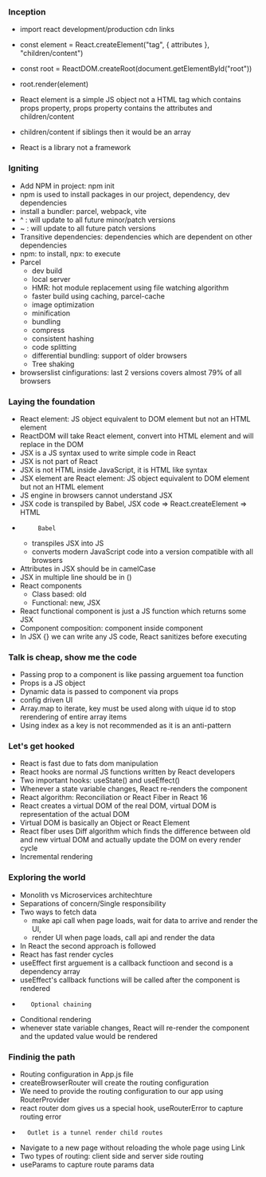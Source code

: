 ### Inception

-  import react development/production cdn links
-  const element = React.createElement("tag", { attributes }, "children/content")
-  const root = ReactDOM.createRoot(document.getElementById("root"))
-  root.render(element)

-  React element is a simple JS object not a HTML tag which contains props property, props property contains the attributes and children/content
-  children/content if siblings then it would be an array
-  React is a library not a framework

### Igniting

-  Add NPM in project: npm init
-  npm is used to install packages in our project, dependency, dev dependencies
-  install a bundler: parcel, webpack, vite
-  ^ : will update to all future minor/patch versions
-  ~ : will update to all future patch versions
-  Transitive dependencies: dependencies which are dependent on other dependencies
-  npm: to install, npx: to execute
-  Parcel
   -  dev build
   -  local server
   -  HMR: hot module replacement using file watching algorithm
   -  faster build using caching, parcel-cache
   -  image optimization
   -  minification
   -  bundling
   -  compress
   -  consistent hashing
   -  code splitting
   -  differential bundling: support of older browsers
   -  Tree shaking
-  browserslist cinfigurations: last 2 versions covers almost 79% of all browsers

### Laying the foundation

-  React element: JS object equivalent to DOM element but not an HTML element
-  ReactDOM will take React element, convert into HTML element and will replace in the DOM
-  JSX is a JS syntax used to write simple code in React
-  JSX is not part of React
-  JSX is not HTML inside JavaScript, it is HTML like syntax
-  JSX element are React element: JS object equivalent to DOM element but not an HTML element
-  JS engine in browsers cannot understand JSX
-  JSX code is transpiled by Babel, JSX code => React.createElement => HTML
-          Babel
   -  transpiles JSX into JS
   -  converts modern JavaScript code into a version compatible with all browsers
-  Attributes in JSX should be in camelCase
-  JSX in multiple line should be in ()
-  React components
   -  Class based: old
   -  Functional: new, JSX
-  React functional component is just a JS function which returns some JSX
-  Component composition: component inside component
-  In JSX {} we can write any JS code, React sanitizes before executing

### Talk is cheap, show me the code

-  Passing prop to a component is like passing arguement toa function
-  Props is a JS object
-  Dynamic data is passed to component via props
-  config driven UI
-  Array.map to iterate, key must be used along with uique id to stop rerendering of entire array items
-  Using index as a key is not recommended as it is an anti-pattern

### Let's get hooked

-  React is fast due to fats dom manipulation
-  React hooks are normal JS functions written by React developers
-  Two important hooks: useState() and useEffect()
-  Whenever a state variable changes, React re-renders the component
-  React algorithm: Reconciliation or React Fiber in React 16
-  React creates a virtual DOM of the real DOM, virtual DOM is representation of the actual DOM
-  Virtual DOM is basically an Object or React Element
-  React fiber uses Diff algorithm which finds the difference between old and new virtual DOM and actually update the DOM on every render cycle
-  Incremental rendering

### Exploring the world

-  Monolith vs Microservices architechture
-  Separations of concern/Single responsibility
-  Two ways to fetch data
   -  make api call when page loads, wait for data to arrive and render the UI,
   -  render UI when page loads, call api and render the data
-  In React the second approach is followed
-  React has fast render cycles
-  useEffect first arguement is a callback functioon and second is a dependency array
-  useEffect's callback functions will be called after the component is rendered
-        Optional chaining
-  Conditional rendering
-  whenever state variable changes, React will re-render the component and the updated value would be rendered

### Findinig the path

-  Routing configuration in App.js file
-  createBrowserRouter will create the routing configuration
-  We need to provide the routing configuration to our app using RouterProvider
-  react router dom gives us a special hook, useRouterError to capture routing error
-       Outlet is a tunnel render child routes
-  Navigate to a new page without reloading the whole page using Link
-  Two types of routing: client side and server side routing
-  useParams to capture route params data
